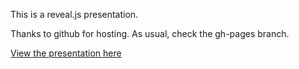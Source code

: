 This is a reveal.js presentation.

Thanks to github for hosting. As usual, check the gh-pages branch.

[View the presentation here](http://rtoal.github.io/cmsi401-fall2015-presentation/)

